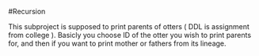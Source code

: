 #Recursion

This subproject is supposed to print parents of otters ( DDL is assignment from college ). Basicly you choose ID of the otter you wish to print parents for, and then if you want to print mother or fathers from its lineage.
